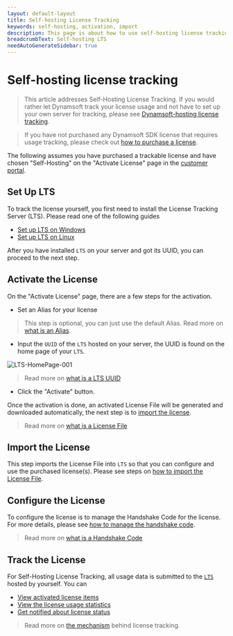 ```yaml
---
layout: default-layout
title: Self-hosting License Tracking
keywords: self-hosting, activation, import
description: This page is about how to use self-hosting license tracking.
breadcrumbText: Self-hosting LTS
needAutoGenerateSidebar: true
---
```


# Self-hosting license tracking

> This article addresses Self-Hosting License Tracking. If you would rather let Dynamsoft track your license usage and not have to set up your own server for tracking, please see [Dynamsoft-hosting license tracking]({{site.dshosting}}index.html).

> If you have not purchased any Dynamsoft SDK license that requires usage tracking, please check out [how to purchase a license]({{site.about}}purchase.html).

The following assumes you have purchased a trackable license and have chosen "Self-Hosting" on the "Activate License" page in the [customer portal](https://www.dynamsoft.com/customer/license/fullLicense).

## Set Up LTS

To track the license yourself, you first need to install the License Tracking Server (LTS). Please read one of the following guides

* [Set up LTS on Windows]({{site.selfhosting}}ltsonwindows.html)
* [Set up LTS on Linux]({{site.selfhosting}}ltsonlinux.html)

After you have installed `LTS` on your server and got its UUID, you can proceed to the next step.

## Activate the License

On the "Activate License" page, there are a few steps for the activation.

* Set an Alias for your license

> This step is optional, you can just use the default Alias. Read more on [what is an Alias]({{site.about}}terms.html#alias).

* Input the `UUID` of the `LTS` hosted on your server, the UUID is found on the home page of your `LTS`.

![LTS-HomePage-001]({{site.assets}}imgs/lts-homepage.png)

> Read more on [what is a LTS UUID]({{site.about}}terms.html#lts-uuid)

* Click the "Activate" button.

Once the activation is done, an activated License File will be generated and downloaded automatically, the next step is to [import the license](#import-the-license).

> Read more on [what is a License File]({{site.about}}terms.html#license-file)

## Import the License

This step imports the License File into `LTS` so that you can configure and use the purchased license(s). Please see steps on [how to import the License File]({{site.selfhosting}}manageLTS.html#import-the-license-file).

## Configure the License

To configure the license is to manage the Handshake Code for the license. For more details, please see [how to manage the handshake code]({{site.common}}handshakeCodes.html).

> Read more on [what is a Handshake Code]({{site.about}}terms.html#handshake-code)

## Track the License

For Self-Hosting License Tracking, all usage data is submitted to the [ `LTS` ]({{site.about}}terms.html#license-tracking-server) hosted by yourself. You can

* [View activated license items]({{site.common}}licenseitems.html)
* [View the license usage statistics]({{site.common}}statistics.html)
* [Get notified about license status]({{site.common}}usagealerts.html)

> Read more on [the mechanism]({{site.common}}mechanism.html) behind license tracking.
